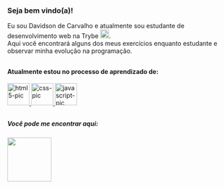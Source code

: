 ### Seja bem vindo(a)!

<div>
  Eu sou Davidson de Carvalho e atualmente sou estudante de desenvolvimento web na Trybe
  <a href="https://www.betrybe.com/"><img height="20em" src="https://media-exp1.licdn.com/dms/image/C4D0BAQFalja6B0Vl8A/company-logo_100_100/0/1625490679503?e=1654128000&amp;v=beta&amp;t=Lbru3LmJwNlQuNFwYtxVee5Nt_mmT3orRZYQvvVA-YU"></a>. <br>
  Aqui você encontrará alguns dos meus exercícios enquanto estudante e observar minha evolução na programação.
</div>

##

#### Atualmente estou no processo de aprendizado de:
<div>
  <a href="https://github.com/davidsonDeCarvalho">
  <img alt="html5-pic" height="50em" src="https://cdn.jsdelivr.net/gh/devicons/devicon/icons/html5/html5-original.svg" />
  <img alt="css-pic" height="50em" src="https://cdn.jsdelivr.net/gh/devicons/devicon/icons/css3/css3-original.svg" />
  <img alt="javascript-pic" height="50em" src="https://cdn.jsdelivr.net/gh/devicons/devicon/icons/javascript/javascript-original.svg" />
  </a>
</div>

##

##### Você pode me encontrar aqui:
<div>
  <a href="https://www.linkedin.com/in/davidsonccarvalho/" target="_blank"><img target="_blank" height="100em" src="https://cdn.jsdelivr.net/gh/devicons/devicon/icons/linkedin/linkedin-original-wordmark.svg" />
</a>
  
</div>
